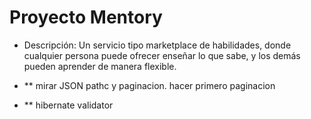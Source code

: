 # Proyecto Mentory
- Descripción: Un servicio tipo marketplace de habilidades, donde cualquier persona puede ofrecer enseñar lo que sabe, y los demás pueden aprender de manera flexible.

- ** mirar JSON pathc y paginacion. hacer primero paginacion
- ** hibernate validator